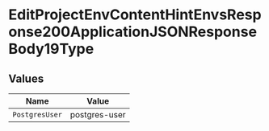 # EditProjectEnvContentHintEnvsResponse200ApplicationJSONResponseBody19Type


## Values

| Name           | Value          |
| -------------- | -------------- |
| `PostgresUser` | postgres-user  |